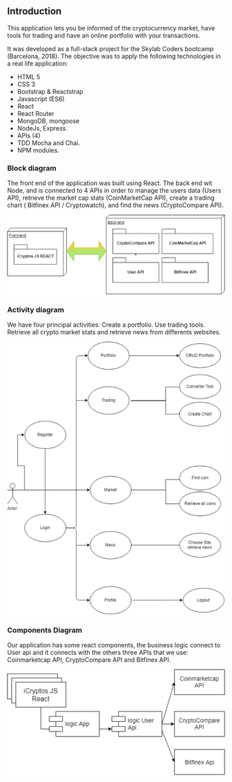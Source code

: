 ## Introduction

This application lets you be informed of the cryptocurrency market, have tools for trading and have an online portfolio with your transactions.

It was developed as a full-stack project for the Skylab Coders bootcamp (Barcelona, 2018). The objective was to apply the following technologies in a real life application:

- HTML 5
- CSS 3
- Bootstrap & Reactstrap
- Javascript (ES6)
- React
- React Router
- MongoDB, mongoose
- NodeJs, Express.
- APIs (4)
- TDD Mocha and Chai.
- NPM modules.


### Block diagram

The front end of the application was built using React. The back end wit Node, and is connected to 4 APIs in order to manage the users data (Users API), retrieve the market cap stats (CoinMarketCap API), create a trading chart ( Bitfinex API / Cryptowatch), and find the news (CryptoCompare API).

![Block-Diagram](images/Block_diagram_iCryptos.png)


### Activity diagram

We have four principal activities: Create a portfolio. Use trading tools. Retrieve all crypto market stats and retrieve news from differents websites. 

![Activity_Diagram](images/Activity_Diagram_iCryptos.png)


### Components Diagram

Our application has some react components, the business logic connect to User api and it connects with the others three APIs that we use: Coinmarketcap API, CryptoCompare API and Bitfinex API.

![Component-Diagram](images/Components_Diagram_iCryptos.png)
